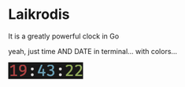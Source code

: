 # Laikrodis
It is a greatly powerful clock in Go 
<br>

yeah, just time AND DATE in terminal... with colors...

<img src="img.png"> 
